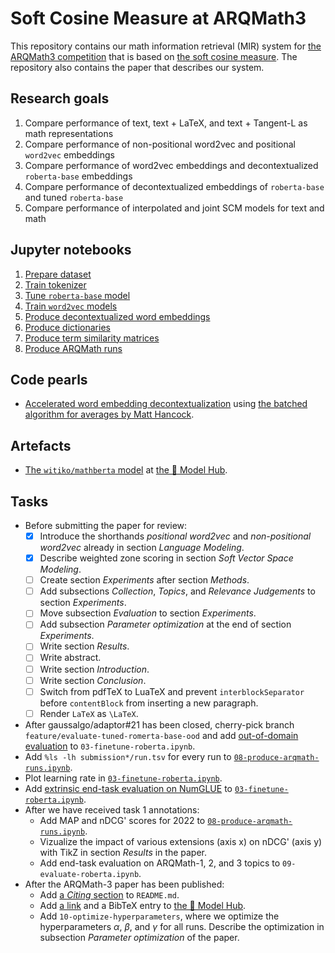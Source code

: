 # Soft Cosine Measure at ARQMath3

This repository contains our math information retrieval (MIR) system for
[the ARQMath3 competition][1] that is based on [the soft cosine measure][2].
The repository also contains the paper that describes our system.

 [1]: https://www.cs.rit.edu/~dprl/ARQMath/
 [2]: https://radimrehurek.com/gensim/auto_examples/tutorials/run_scm.html

## Research goals

1. Compare performance of text, text + LaTeX, and text + Tangent-L as math
   representations
2. Compare performance of non-positional word2vec and positional `word2vec`
   embeddings
3. Compare performance of word2vec embeddings and decontextualized
   `roberta-base` embeddings
4. Compare performance of decontextualized embeddings of `roberta-base` and
   tuned `roberta-base`
5. Compare performance of interpolated and joint SCM models for text and math

## Jupyter notebooks

1. [Prepare dataset][3]
2. [Train tokenizer][6]
3. [Tune `roberta-base` model][7]
4. [Train `word2vec` models][8]
5. [Produce decontextualized word embeddings][10]
6. [Produce dictionaries][11]
7. [Produce term similarity matrices][12]
8. [Produce ARQMath runs][15]

## Code pearls

- [Accelerated word embedding decontextualization][16] using
  [the batched algorithm for averages by Matt Hancock][4].

## Artefacts

- [The `witiko/mathberta` model][7] at [the 🤗 Model Hub][17].

## Tasks

- Before submitting the paper for review:
  - [x] Introduce the shorthands *positional word2vec* and *non-positional
    word2vec* already in section *Language Modeling*.
  - [x] Describe weighted zone scoring in section *Soft Vector Space Modeling*.
  - [ ] Create section *Experiments* after section *Methods*.
  - [ ] Add subsections *Collection*, *Topics*, and *Relevance Judgements*
        to section *Experiments*.
  - [ ] Move subsection *Evaluation* to section *Experiments*.
  - [ ] Add subsection *Parameter optimization* at the end of section
    *Experiments*.
  - [ ] Write section *Results*.
  - [ ] Write abstract.
  - [ ] Write section *Introduction*.
  - [ ] Write section *Conclusion*.
  - [ ] Switch from pdfTeX to LuaTeX and prevent `interblockSeparator` before
    `contentBlock` from inserting a new paragraph.
  - [ ] Render `LaTeX` as `\LaTeX`.
- After gaussalgo/adaptor#21 has been closed, cherry-pick branch
  `feature/evaluate-tuned-romerta-base-ood` and add [out-of-domain
  evaluation][13] to `03-finetune-roberta.ipynb`.
- Add `%ls -lh submission*/run.tsv` for every run to
  [`08-produce-arqmath-runs.ipynb`][15].
- Plot learning rate in [`03-finetune-roberta.ipynb`][7].
- Add [extrinsic end-task evaluation on NumGLUE][14] to
  [`03-finetune-roberta.ipynb`][7].
- After we have received task 1 annotations:
  - Add MAP and nDCG' scores for 2022 to [`08-produce-arqmath-runs.ipynb`][15].
  - Vizualize the impact of various extensions (axis x) on nDCG' (axis y)
    with TikZ in section *Results* in the paper.
  - Add end-task evaluation on ARQMath-1, 2, and 3 topics to
    `09-evaluate-roberta.ipynb`.
- After the ARQMath-3 paper has been published:
  - Add [a *Citing* section][18] to `README.md`.
  - Add [a link][19] and a BibTeX entry to [the 🤗 Model Hub][17].
  - Add `10-optimize-hyperparameters`, where we optimize the hyperparameters
    $\alpha$, $\beta$, and $\gamma$ for all runs. Describe the optimization in
    subsection *Parameter optimization* of the paper.

 [3]: 01-prepare-dataset.ipynb
 [4]: https://notmatthancock.github.io/2017/03/23/simple-batch-stat-updates.html
 [5]: 05-produce-word-embeddings.ipynb
 [6]: 02-train-tokenizers.ipynb
 [7]: 03-finetune-roberta.ipynb
 [8]: 04-train-word2vec.ipynb
 [9]: https://arxiv.org/abs/1912.01412v1
 [10]: 05-produce-decontextualized-word-embeddings.ipynb
 [11]: 06-produce-dicttionaries.ipynb
 [12]: 07-produce-term-similarity-matrices.ipynb
 [13]: https://opus.nlpl.eu/EUconst.php
 [14]: http://allenai.org/data/numglue
 [15]: 08-produce-arqmath-runs.ipynb
 [16]: https://github.com/Witiko/scm-at-arqmath3/blob/d43cdced1bfd15754b4ca54291cf94b097b93068/scm_at_arqmath3/extract_decontextualized_word_embeddings.py#L104-L141
 [17]: https://huggingface.co/witiko/mathberta
 [18]: https://github.com/MIR-MU/WebMIaS#citing-webmias
 [19]: https://huggingface.co/roberta-base#roberta-base-model
 [20]: https://huggingface.co/roberta-base#bibtex-entry-and-citation-info
 [21]: https://huggingface.co/roberta-base#how-to-use
